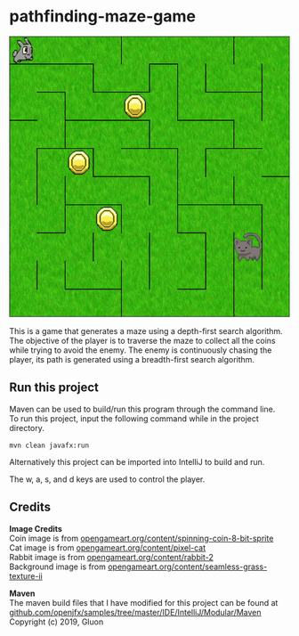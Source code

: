 # pathfinding-maze-game
![Pathfinding Maze Game Demo](demo/demo.gif)  

This is a game that generates a maze using a depth-first search algorithm. The objective of the player is to traverse the maze to collect all the coins while trying to avoid the enemy. The enemy is continuously chasing the player, its path is generated using a breadth-first search algorithm.


## Run this project  
Maven can be used to build/run this program through the command line.  
To run this project, input the following command while in the project directory.

    mvn clean javafx:run

Alternatively this project can be imported into IntelliJ to  build and run.

The w, a, s, and d keys are used to control the player.

## Credits
**Image Credits**  
Coin image is from [opengameart.org/content/spinning-coin-8-bit-sprite](https://opengameart.org/content/spinning-coin-8-bit-sprite)  
Cat image is from [opengameart.org/content/pixel-cat](https://opengameart.org/content/pixel-cat)  
Rabbit image is from [opengameart.org/content/rabbit-2](https://opengameart.org/content/rabbit-2)  
Background image is from [opengameart.org/content/seamless-grass-texture-ii](https://opengameart.org/content/seamless-grass-texture-ii)

**Maven**  
The maven build files that I have modified for this project can be found at  
[github.com/openjfx/samples/tree/master/IDE/IntelliJ/Modular/Maven](https://github.com/openjfx/samples/tree/master/IDE/IntelliJ/Modular/Maven)   Copyright (c) 2019, Gluon
